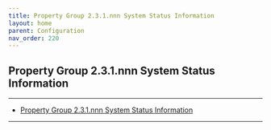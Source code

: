 ```yaml
---
title: Property Group 2.3.1.nnn System Status Information
layout: home
parent: Configuration
nav_order: 220
---
```


## Property Group 2.3.1.nnn System Status Information

---

- [Property Group 2.3.1.nnn System Status Information](#property-group-231nnn-system-status-information)

---


#